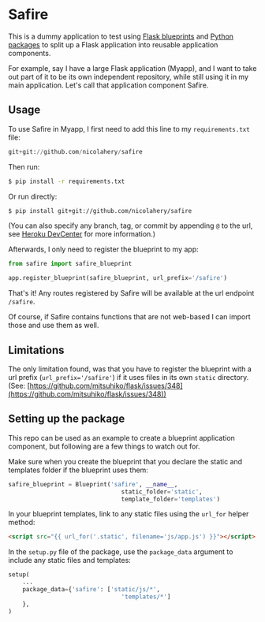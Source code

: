 # Safire

This is a dummy application to test using [Flask blueprints](http://guide.python-distribute.org/index.html) and [Python packages](http://guide.python-distribute.org/) to split up a Flask application into reusable application components.

For example, say I have a large Flask application (Myapp), and I want to take out part of it to be its own independent repository, while still using it in my main application. Let's call that application component Safire.

## Usage

To use Safire in Myapp, I first need to add this line to my `requirements.txt` file:

```python
git+git://github.com/nicolahery/safire
```

Then run:

```bash
$ pip install -r requirements.txt
```

Or run directly:

```bash
$ pip install git+git://github.com/nicolahery/safire
```

(You can also specify any branch, tag, or commit by appending `@` to the url, see [Heroku DevCenter](https://devcenter.heroku.com/articles/python-pip#gitbacked-distributions) for more information.)

Afterwards, I only need to register the blueprint to my app:

```python
from safire import safire_blueprint

app.register_blueprint(safire_blueprint, url_prefix='/safire')
```

That's it! Any routes registered by Safire will be available at the url endpoint `/safire`.

Of course, if Safire contains functions that are not web-based I can import those and use them as well.

## Limitations

The only limitation found, was that you have to register the blueprint with a url prefix (`url_prefix='/safire'`) if it uses files in its own `static` directory. (See: [https://github.com/mitsuhiko/flask/issues/348](https://github.com/mitsuhiko/flask/issues/348))

## Setting up the package

This repo can be used as an example to create a blueprint application component, but following are a few things to watch out for.

Make sure when you create the blueprint that you declare the static and templates folder if the blueprint uses them:

```python
safire_blueprint = Blueprint('safire', __name__, 
                                static_folder='static',
                                template_folder='templates')
```

In your blueprint templates, link to any static files using the `url_for` helper method:

```html
<script src="{{ url_for('.static', filename='js/app.js') }}"></script>
```

In the `setup.py` file of the package, use the `package_data` argument to include any static files and templates:

```python
setup(
    ...
    package_data={'safire': ['static/js/*',
                                'templates/*']
    },
)
```
